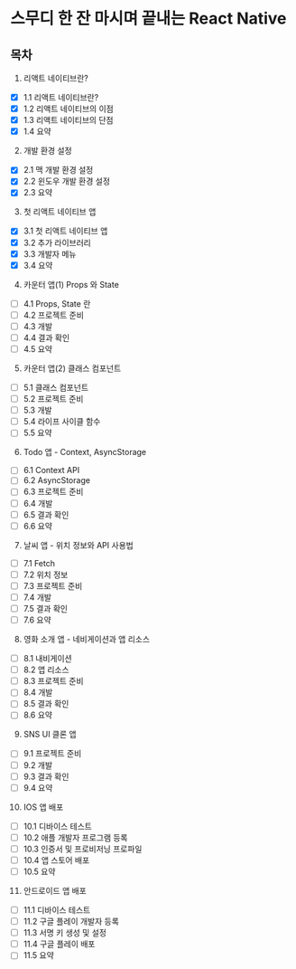 # 스무디 한 잔 마시며 끝내는 React Native

## 목차

1. 리액트 네이티브란?

-   [x] 1.1 리액트 네이티브란?
-   [x] 1.2 리액트 네이티브의 이점
-   [x] 1.3 리액트 네이티브의 단점
-   [x] 1.4 요약

2. 개발 환경 설정

-   [x] 2.1 맥 개발 환경 설정
-   [x] 2.2 윈도우 개발 환경 설정
-   [x] 2.3 요약

3. 첫 리액트 네이티브 앱

-   [x] 3.1 첫 리액트 네이티브 앱
-   [x] 3.2 추가 라이브러리
-   [x] 3.3 개발자 메뉴
-   [x] 3.4 요약

4. 카운터 앱(1) Props 와 State

-   [ ] 4.1 Props, State 란
-   [ ] 4.2 프로젝트 준비
-   [ ] 4.3 개발
-   [ ] 4.4 결과 확인
-   [ ] 4.5 요약

5. 카운터 앱(2) 클래스 컴포넌트

-   [ ] 5.1 클래스 컴포넌트
-   [ ] 5.2 프로젝트 준비
-   [ ] 5.3 개발
-   [ ] 5.4 라이프 사이클 함수
-   [ ] 5.5 요약

6. Todo 앱 - Context, AsyncStorage

-   [ ] 6.1 Context API
-   [ ] 6.2 AsyncStorage
-   [ ] 6.3 프로젝트 준비
-   [ ] 6.4 개발
-   [ ] 6.5 결과 확인
-   [ ] 6.6 요약

7. 날씨 앱 - 위치 정보와 API 사용법

-   [ ] 7.1 Fetch
-   [ ] 7.2 위치 정보
-   [ ] 7.3 프로젝트 준비
-   [ ] 7.4 개발
-   [ ] 7.5 결과 확인
-   [ ] 7.6 요약

8. 영화 소개 앱 - 네비게이션과 앱 리소스

-   [ ] 8.1 내비게이션
-   [ ] 8.2 앱 리소스
-   [ ] 8.3 프로젝트 준비
-   [ ] 8.4 개발
-   [ ] 8.5 결과 확인
-   [ ] 8.6 요약

9. SNS UI 클론 앱

-   [ ] 9.1 프로젝트 준비
-   [ ] 9.2 개발
-   [ ] 9.3 결과 확인
-   [ ] 9.4 요약

10. IOS 앱 배포

-   [ ] 10.1 디바이스 테스트
-   [ ] 10.2 애플 개발자 프로그램 등록
-   [ ] 10.3 인증서 및 프로비저닝 프로파일
-   [ ] 10.4 앱 스토어 배포
-   [ ] 10.5 요약

11. 안드로이드 앱 배포

-   [ ] 11.1 디바이스 테스트
-   [ ] 11.2 구글 플레이 개발자 등록
-   [ ] 11.3 서명 키 생성 및 설정
-   [ ] 11.4 구글 플레이 배포
-   [ ] 11.5 요약
